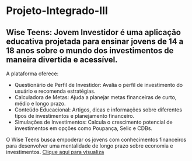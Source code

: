 # Projeto-Integrado-III
<h2>Wise Teens: Jovem Investidor é uma aplicação educativa projetada para ensinar jovens de 14 a 18 anos sobre o mundo dos investimentos de maneira divertida e acessível.</h2>

A plataforma oferece:
<ul>
<li>Questionário de Perfil de Investidor: Avalia o perfil de investimento do usuário e recomenda estratégias.
<li>Calculadora de Metas: Ajuda a planejar metas financeiras de curto, médio e longo prazo.</li>
<li>Conteúdo Educacional: Artigos, dicas e informações sobre diferentes tipos de investimentos e planejamento financeiro.</li>
<li>Simulações de Investimentos: Calcula o crescimento potencial de investimentos em opções como Poupança, Selic e CDBs.</li>
</ul>

O Wise Teens busca empoderar os jovens com conhecimentos financeiros para desenvolver uma mentalidade de longo prazo sobre economia e investimentos.
<a href="https://rhaianysouza.github.io/Projeto-Integrado-III/" target="top">Clique aqui para visualiza</a>
 
